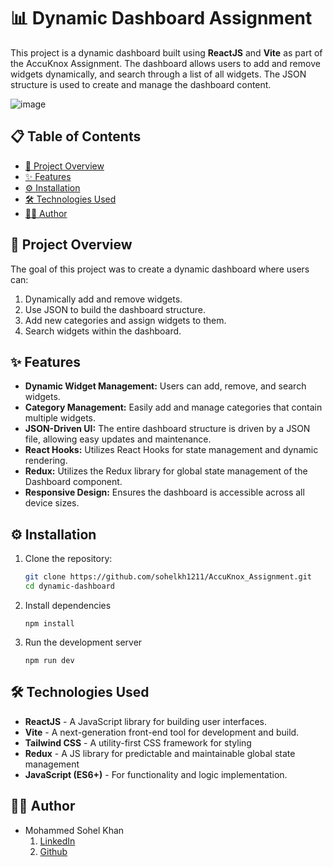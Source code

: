 # 📊 Dynamic Dashboard Assignment

This project is a dynamic dashboard built using **ReactJS** and **Vite** as part of the AccuKnox Assignment. The dashboard allows users to add and remove widgets dynamically, and search through a list of all widgets. The JSON structure is used to create and manage the dashboard content.

![image](https://github.com/user-attachments/assets/6dc10260-c187-4411-ad73-df555e0b9828)

## 📋 Table of Contents

- [📖 Project Overview](#-project-overview)
- [✨ Features](#-features)
- [⚙️ Installation](#%EF%B8%8F-installation)
- [🛠️ Technologies Used](#%EF%B8%8F-technologies-used)
- [👨‍💻 Author](#-author)

## 📖 Project Overview

The goal of this project was to create a dynamic dashboard where users can:
1. Dynamically add and remove widgets.
2. Use JSON to build the dashboard structure.
3. Add new categories and assign widgets to them.
4. Search widgets within the dashboard.

## ✨ Features

- **Dynamic Widget Management:** Users can add, remove, and search widgets.
- **Category Management:** Easily add and manage categories that contain multiple widgets.
- **JSON-Driven UI:** The entire dashboard structure is driven by a JSON file, allowing easy updates and maintenance.
- **React Hooks:** Utilizes React Hooks for state management and dynamic rendering.
- **Redux:** Utilizes the Redux library for global state management of the Dashboard component.
- **Responsive Design:** Ensures the dashboard is accessible across all device sizes.

## ⚙️ Installation

1. Clone the repository:
   ```bash
   git clone https://github.com/sohelkh1211/AccuKnox_Assignment.git
   cd dynamic-dashboard
   ```
2. Install dependencies
   ```
   npm install
   ```
3. Run the development server
   ```
   npm run dev
   ```

## 🛠️ Technologies Used

- **ReactJS** - A JavaScript library for building user interfaces.
- **Vite** - A next-generation front-end tool for development and build.
- **Tailwind CSS** - A utility-first CSS framework for styling
- **Redux** - A JS library for predictable and maintainable global state management
- **JavaScript (ES6+)** - For functionality and logic implementation.

## 👨‍💻 Author

- Mohammed Sohel Khan
  1. [LinkedIn](https://www.linkedin.com/in/mohammed-sohel-khan-452479259/)
  2. [Github](https://github.com/sohelkh1211)
